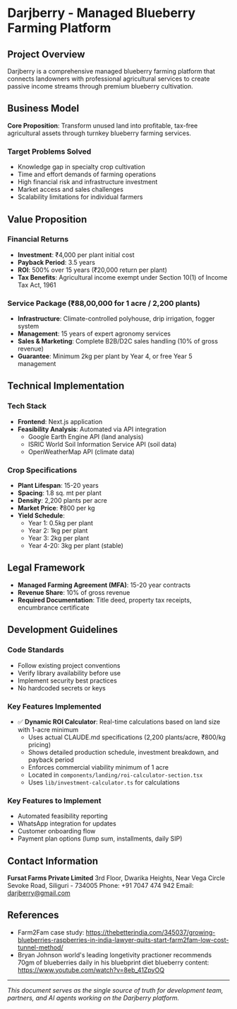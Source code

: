 # Darjberry - Managed Blueberry Farming Platform

## Project Overview

Darjberry is a comprehensive managed blueberry farming platform that connects landowners with professional agricultural services to create passive income streams through premium blueberry cultivation.

## Business Model

**Core Proposition**: Transform unused land into profitable, tax-free agricultural assets through turnkey blueberry farming services.

### Target Problems Solved

- Knowledge gap in specialty crop cultivation
- Time and effort demands of farming operations
- High financial risk and infrastructure investment
- Market access and sales challenges
- Scalability limitations for individual farmers

## Value Proposition

### Financial Returns

- **Investment**: ₹4,000 per plant initial cost
- **Payback Period**: 3.5 years
- **ROI**: 500% over 15 years (₹20,000 return per plant)
- **Tax Benefits**: Agricultural income exempt under Section 10(1) of Income Tax Act, 1961

### Service Package (₹88,00,000 for 1 acre / 2,200 plants)

- **Infrastructure**: Climate-controlled polyhouse, drip irrigation, fogger system
- **Management**: 15 years of expert agronomy services
- **Sales & Marketing**: Complete B2B/D2C sales handling (10% of gross revenue)
- **Guarantee**: Minimum 2kg per plant by Year 4, or free Year 5 management

## Technical Implementation

### Tech Stack

- **Frontend**: Next.js application
- **Feasibility Analysis**: Automated via API integration
  - Google Earth Engine API (land analysis)
  - ISRIC World Soil Information Service API (soil data)
  - OpenWeatherMap API (climate data)

### Crop Specifications

- **Plant Lifespan**: 15-20 years
- **Spacing**: 1.8 sq. mt per plant
- **Density**: 2,200 plants per acre
- **Market Price**: ₹800 per kg
- **Yield Schedule**:
  - Year 1: 0.5kg per plant
  - Year 2: 1kg per plant
  - Year 3: 2kg per plant
  - Year 4-20: 3kg per plant (stable)

## Legal Framework

- **Managed Farming Agreement (MFA)**: 15-20 year contracts
- **Revenue Share**: 10% of gross revenue
- **Required Documentation**: Title deed, property tax receipts, encumbrance certificate

## Development Guidelines

### Code Standards

- Follow existing project conventions
- Verify library availability before use
- Implement security best practices
- No hardcoded secrets or keys

### Key Features Implemented

- ✅ **Dynamic ROI Calculator**: Real-time calculations based on land size with 1-acre minimum
  - Uses actual CLAUDE.md specifications (2,200 plants/acre, ₹800/kg pricing)
  - Shows detailed production schedule, investment breakdown, and payback period
  - Enforces commercial viability minimum of 1 acre
  - Located in `components/landing/roi-calculator-section.tsx`
  - Uses `lib/investment-calculator.ts` for calculations

### Key Features to Implement

- Automated feasibility reporting
- WhatsApp integration for updates
- Customer onboarding flow
- Payment plan options (lump sum, installments, daily SIP)

## Contact Information

**Fursat Farms Private Limited**
3rd Floor, Dwarika Heights, Near Vega Circle Sevoke Road, Siliguri - 734005
Phone: +91 7047 474 942
Email: darjberry@gmail.com

## References

- Farm2Fam case study: https://thebetterindia.com/345037/growing-blueberries-raspberries-in-india-lawyer-quits-start-farm2fam-low-cost-tunnel-method/
- Bryan Johnson world's leading longetivity practioner recommends 70gm of blueberries daily in his bluebprint diet blueberry content: https://www.youtube.com/watch?v=8eb_41ZpyOQ

---

_This document serves as the single source of truth for development team, partners, and AI agents working on the Darjberry platform._
